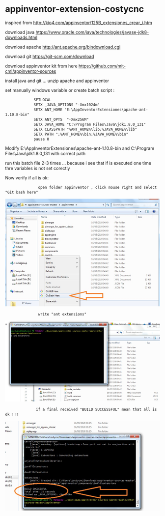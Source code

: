 # appinventor-extension-costycnc

inspired from http://kio4.com/appinventor/125B_extensiones_crear_i.htm

download java https://www.oracle.com/java/technologies/javase-jdk8-downloads.html

download apache http://ant.apache.org/bindownload.cgi

download git  https://git-scm.com/download

download appinventor kit from here  https://github.com/mit-cml/appinventor-sources

install java and git ... unzip apache and appinventor

set manually windows variable or create batch script :

                 SETLOCAL
                 SETX _JAVA_OPTIONS "-Xmx1024m"
                 SETX ANT_HOME "E:\AppInventorExtensiones\apache-ant-1.10.8-bin"
                 SETX ANT_OPTS  "-Xmx256M"
                 SETX JAVA_HOME "C:\Program Files\Java\jdk1.8.0_131" 
                 SETX CLASSPATH "%ANT_HOME%\lib;%JAVA_HOME%\lib"
                 SETX PATH ";%ANT_HOME%\bin;%JAVA_HOME%\bin"
                 pause 0
                 
 Modify  E:\AppInventorExtensiones\apache-ant-1.10.8-bin and C:\Program Files\Java\jdk1.8.0_131  with correct path 
 
 run this batch file 2-3 times ... because i see that if is executed one time thre variables is not set corectly 
 
 Now verify if all is ok:
              
                   open folder appinventor , click mouse right and select "Git bash here"
                   
 ![alt text](https://github.com/costycnc/appinventor-extension-costycnc/blob/master/foto/1.jpg)
 
                   write "ant extensions"
                   
  ![alt text](https://github.com/costycnc/appinventor-extension-costycnc/blob/master/foto/2.jpg)       
  
                  if a final received "BUILD SUCCESSFUL" mean that all is ok !!!
                  
  ![alt text](https://github.com/costycnc/appinventor-extension-costycnc/blob/master/foto/3.jpg)                 
                 
